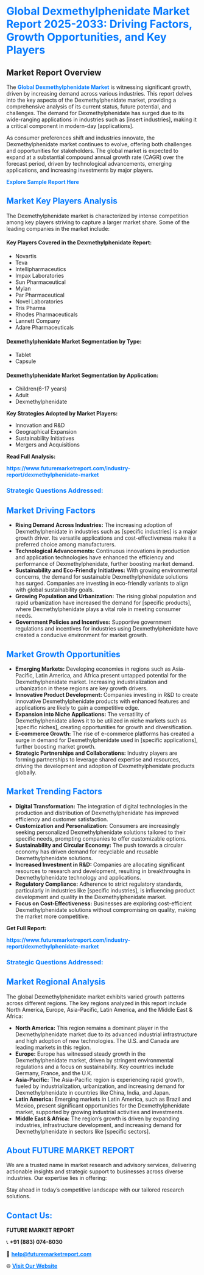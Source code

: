 <h1 style="color: #007BFF;">Global Dexmethylphenidate Market Report 2025-2033: Driving Factors, Growth Opportunities, and Key Players</h1>

<section id="overview">
<h2>Market Report Overview</h2>
<p>The <a href="https://www.futuremarketreport.com/industry-report/dexmethylphenidate-market" style="color: #007BFF; text-decoration: none;"><strong>Global Dexmethylphenidate Market</strong></a> is witnessing significant growth, driven by increasing demand across various industries. This report delves into the key aspects of the Dexmethylphenidate market, providing a comprehensive analysis of its current status, future potential, and challenges. The demand for Dexmethylphenidate has surged due to its wide-ranging applications in industries such as [insert industries], making it a critical component in modern-day [applications].</p>
<p>As consumer preferences shift and industries innovate, the Dexmethylphenidate market continues to evolve, offering both challenges and opportunities for stakeholders. The global market is expected to expand at a substantial compound annual growth rate (CAGR) over the forecast period, driven by technological advancements, emerging applications, and increasing investments by major players.</p>
</section>

<section id="overview">
<p><a href="https://www.futuremarketreport.com/request-sample/reportId=112903" style="color: #007BFF; text-decoration: none;"><strong>Explore Sample Report Here</strong></a></p>
</section>

<section id="key-players">
<h2 style="color: #007BFF;">Market Key Players Analysis</h2>
<p>The Dexmethylphenidate market is characterized by intense competition among key players striving to capture a larger market share. Some of the leading companies in the market include:</p>
<h4>Key Players Covered in the Dexmethylphenidate Report:</h4>
<ul><li>Novartis</li><li>Teva</li><li>Intellipharmaceutics</li><li>Impax Laboratories</li><li>Sun Pharmaceutical</li><li>Mylan</li><li>Par Pharmaceutical</li><li>Novel Laboratories</li><li>Tris Pharma</li><li>Rhodes Pharmaceuticals</li><li>Lannett Company</li><li>Adare Pharmaceuticals</li></ul>
<h4>Dexmethylphenidate Market Segmentation by Type:</h4>
<ul><li>Tablet</li><li>Capsule</li></ul>

<h4>Dexmethylphenidate Market Segmentation by Application:</h4>
<ul><li>Children(6-17 years)</li><li>Adult</li><li>Dexmethylphenidate</li></ul>
<p><strong>Key Strategies Adopted by Market Players:</strong></p>
<ul>
<li>Innovation and R&D</li>
<li>Geographical Expansion</li>
<li>Sustainability Initiatives</li>
<li>Mergers and Acquisitions</li>
</ul>
</section>

<section>
<p><strong>Read Full Analysis: </strong></p><a href="https://www.futuremarketreport.com/industry-report/dexmethylphenidate-market" style="color: #007BFF; text-decoration: none;"><strong>https://www.futuremarketreport.com/industry-report/dexmethylphenidate-market</strong></a>
<h3 style="color: #007BFF;">Strategic Questions Addressed:</h3>
</section>

<section id="driving-factors">
<h2 style="color: #007BFF;">Market Driving Factors</h2>
<ul>
<li><strong>Rising Demand Across Industries:</strong> The increasing adoption of Dexmethylphenidate in industries such as [specific industries] is a major growth driver. Its versatile applications and cost-effectiveness make it a preferred choice among manufacturers.</li>
<li><strong>Technological Advancements:</strong> Continuous innovations in production and application technologies have enhanced the efficiency and performance of Dexmethylphenidate, further boosting market demand.</li>
<li><strong>Sustainability and Eco-Friendly Initiatives:</strong> With growing environmental concerns, the demand for sustainable Dexmethylphenidate solutions has surged. Companies are investing in eco-friendly variants to align with global sustainability goals.</li>
<li><strong>Growing Population and Urbanization:</strong> The rising global population and rapid urbanization have increased the demand for [specific products], where Dexmethylphenidate plays a vital role in meeting consumer needs.</li>
<li><strong>Government Policies and Incentives:</strong> Supportive government regulations and incentives for industries using Dexmethylphenidate have created a conducive environment for market growth.</li>
</ul>
</section>

<section id="growth-opportunities">
<h2 style="color: #007BFF;">Market Growth Opportunities</h2>
<ul>
<li><strong>Emerging Markets:</strong> Developing economies in regions such as Asia-Pacific, Latin America, and Africa present untapped potential for the Dexmethylphenidate market. Increasing industrialization and urbanization in these regions are key growth drivers.</li>
<li><strong>Innovative Product Development:</strong> Companies investing in R&D to create innovative Dexmethylphenidate products with enhanced features and applications are likely to gain a competitive edge.</li>
<li><strong>Expansion into Niche Applications:</strong> The versatility of Dexmethylphenidate allows it to be utilized in niche markets such as [specific niches], creating opportunities for growth and diversification.</li>
<li><strong>E-commerce Growth:</strong> The rise of e-commerce platforms has created a surge in demand for Dexmethylphenidate used in [specific applications], further boosting market growth.</li>
<li><strong>Strategic Partnerships and Collaborations:</strong> Industry players are forming partnerships to leverage shared expertise and resources, driving the development and adoption of Dexmethylphenidate products globally.</li>
</ul>
</section>

<section id="trending-factors">
<h2 style="color: #007BFF;">Market Trending Factors</h2>
<ul>
<li><strong>Digital Transformation:</strong> The integration of digital technologies in the production and distribution of Dexmethylphenidate has improved efficiency and customer satisfaction.</li>
<li><strong>Customization and Personalization:</strong> Consumers are increasingly seeking personalized Dexmethylphenidate solutions tailored to their specific needs, prompting companies to offer customizable options.</li>
<li><strong>Sustainability and Circular Economy:</strong> The push towards a circular economy has driven demand for recyclable and reusable Dexmethylphenidate solutions.</li>
<li><strong>Increased Investment in R&D:</strong> Companies are allocating significant resources to research and development, resulting in breakthroughs in Dexmethylphenidate technology and applications.</li>
<li><strong>Regulatory Compliance:</strong> Adherence to strict regulatory standards, particularly in industries like [specific industries], is influencing product development and quality in the Dexmethylphenidate market.</li>
<li><strong>Focus on Cost-Effectiveness:</strong> Businesses are exploring cost-efficient Dexmethylphenidate solutions without compromising on quality, making the market more competitive.</li>
</ul>
</section>

<section>
<p><strong>Get Full Report: </strong></p><a href="https://www.futuremarketreport.com/industry-report/dexmethylphenidate-market" style="color: #007BFF; text-decoration: none;"><strong>https://www.futuremarketreport.com/industry-report/dexmethylphenidate-market</strong></a>
<h3 style="color: #007BFF;">Strategic Questions Addressed:</h3>
</section>


<section id="regional-analysis">
<h2 style="color: #007BFF;">Market Regional Analysis</h2>
<p>The global Dexmethylphenidate market exhibits varied growth patterns across different regions. The key regions analyzed in this report include North America, Europe, Asia-Pacific, Latin America, and the Middle East & Africa:</p>
<ul>
<li><strong>North America:</strong> This region remains a dominant player in the Dexmethylphenidate market due to its advanced industrial infrastructure and high adoption of new technologies. The U.S. and Canada are leading markets in this region.</li>
<li><strong>Europe:</strong> Europe has witnessed steady growth in the Dexmethylphenidate market, driven by stringent environmental regulations and a focus on sustainability. Key countries include Germany, France, and the U.K.</li>
<li><strong>Asia-Pacific:</strong> The Asia-Pacific region is experiencing rapid growth, fueled by industrialization, urbanization, and increasing demand for Dexmethylphenidate in countries like China, India, and Japan.</li>
<li><strong>Latin America:</strong> Emerging markets in Latin America, such as Brazil and Mexico, present significant opportunities for the Dexmethylphenidate market, supported by growing industrial activities and investments.</li>
<li><strong>Middle East & Africa:</strong> The region’s growth is driven by expanding industries, infrastructure development, and increasing demand for Dexmethylphenidate in sectors like [specific sectors].</li>
</ul>
</section>

<footer>
<h2 style="color: #007BFF;">About FUTURE MARKET REPORT</h2>
<p>We are a trusted name in market research and advisory services, delivering actionable insights and strategic support to businesses across diverse industries. Our expertise lies in offering:</p>

<p>Stay ahead in today’s competitive landscape with our tailored research solutions.</p>

<h2 style="color: #007BFF;">Contact Us:</h2>
<p><strong>FUTURE MARKET REPORT</strong></p>
<p>📞 <strong>+91 (883) 074-8030</strong></p>
<p>📧 <strong><a href="mailto:help@futuremarketreport.com" style="color: #007BFF;">help@futuremarketreport.com</a></strong></p>
<p>🌐 <strong><a href="https://www.futuremarketreport.com/" style="color: #007BFF;">Visit Our Website</a></strong></p>
</footer>